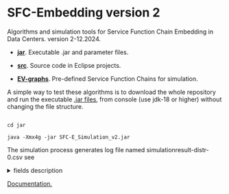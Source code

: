 # SFC-Embedding version 2

Algorithms and simulation tools for Service Function Chain Embedding in Data Centers. version 2-12.2024.

* **[jar](jar)**. Executable .jar and parameter files.

* **[src](src)**. Source code in Eclipse projects.

* **[EV-graphs](EVgraphs)**. Pre-defined Service Function Chains for simulation.

A simple way to test these algorithms is to download the whole repository and run the executable [.jar files](jar), 
from console (use jdk-18 or higher) without changing the file structure.

```

cd jar

java -Xmx4g -jar SFC-E_Simulation_v2.jar

```

The simulation process generates log file named simulationresult-distr-0.csv
see <details>
<summary>fields description</summary>

1.Request serial number
2.Hosted VNFs
3.Embedded Service Function Chains
4.Used bandwidth
5.Available bandwidth
6.Used cpu
7.Used servers; servers that host some VNF
8.Remaining cpu
/9.Intra-rack traffic
10.Inter-rack traffic
11.Intra-server virtual traffic
12.Is last embedded rejected?
13.Acceptance ratio
14.Request revenue
15.Embedding cost
16.Cost/Revenue ratio
17.Used physical links; links with traffic
18.Size of VNF-graph
19.Remaining intra-rack bandwidth
20.Remaining outer-rack bandwidth
21.Request ID
</details>

[Documentation.](https://rodispantelis.github.io/SFC-Embedding/algorithms_v2/index.html)

